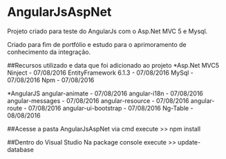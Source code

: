 # AngularJsAspNet
Projeto criado para teste do AngularJs com o Asp.Net MVC 5 e Mysql.

Criado para fim de portfólio e estudo para o aprimoramento de conhecimento da integração.

##Recursos utilizado e data que foi adicionado ao projeto
*Asp.Net MVC5
Ninject - 07/08/2016
EntityFramework 6.1.3 - 07/08/2016
MySql - 07/08/2016
Npm - 07/08/2016

*AngularJS
angular-animate - 07/08/2016
angular-i18n - 07/08/2016
angular-messages - 07/08/2016
angular-resource - 07/08/2016
angular-route - 07/08/2016
angular-ui-bootstrap - 07/08/2016
Ng-Table - 08/08/2016



##Acesse a pasta AngularJsAspNet
via cmd execute >> npm install

##Dentro do Visual Studio
Na package console execute >> update-database
